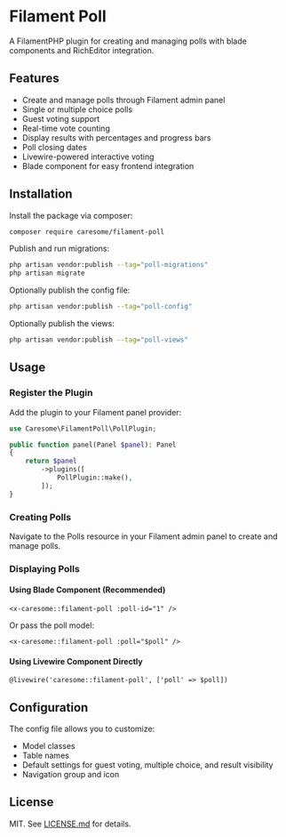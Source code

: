 # Filament Poll

A FilamentPHP plugin for creating and managing polls with blade components and RichEditor integration.

## Features

- Create and manage polls through Filament admin panel
- Single or multiple choice polls
- Guest voting support
- Real-time vote counting
- Display results with percentages and progress bars
- Poll closing dates
- Livewire-powered interactive voting
- Blade component for easy frontend integration

## Installation

Install the package via composer:

```bash
composer require caresome/filament-poll
```

Publish and run migrations:

```bash
php artisan vendor:publish --tag="poll-migrations"
php artisan migrate
```

Optionally publish the config file:

```bash
php artisan vendor:publish --tag="poll-config"
```

Optionally publish the views:

```bash
php artisan vendor:publish --tag="poll-views"
```

## Usage

### Register the Plugin

Add the plugin to your Filament panel provider:

```php
use Caresome\FilamentPoll\PollPlugin;

public function panel(Panel $panel): Panel
{
    return $panel
        ->plugins([
            PollPlugin::make(),
        ]);
}
```

### Creating Polls

Navigate to the Polls resource in your Filament admin panel to create and manage polls.

### Displaying Polls

#### Using Blade Component (Recommended)

```blade
<x-caresome::filament-poll :poll-id="1" />
```

Or pass the poll model:

```blade
<x-caresome::filament-poll :poll="$poll" />
```

#### Using Livewire Component Directly

```blade
@livewire('caresome::filament-poll', ['poll' => $poll])
```

## Configuration

The config file allows you to customize:

- Model classes
- Table names
- Default settings for guest voting, multiple choice, and result visibility
- Navigation group and icon

## License

MIT. See [LICENSE.md](LICENSE.md) for details.